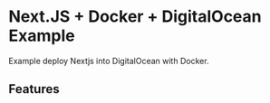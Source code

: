 
# Next.JS + Docker + DigitalOcean Example

Example deploy Nextjs into DigitalOcean with Docker.


## Features

